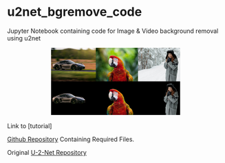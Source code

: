 # u2net_bgremove_code
Jupyter Notebook containing code for Image &amp; Video background removal using u2net

<p align="center">
  <img width="300" heigth="300" src="Images_for_Readme/Image1.png">
  <br>
</p>

Link to [tutorial]

[Github Repository](https://github.com/Nkap23/background_removal_DL) Containing Required Files.

Original [U-2-Net Repository](https://github.com/NathanUA/U-2-Net)


